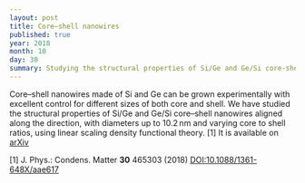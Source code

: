 ```yaml
---
layout: post
title: Core–shell nanowires
published: true
year: 2018
month: 10
day: 30
summary: Studying the structural properties of Si/Ge and Ge/Si core-shell nanowires
---
```

Core–shell nanowires made of Si and Ge can be grown experimentally with excellent control
for different sizes of both core and shell. We have studied the structural properties of Si/Ge
and Ge/Si core–shell nanowires aligned along the  direction, with diameters up to 10.2 nm and
varying core to shell ratios, using linear scaling density functional theory. [1]
It is available on [arXiv](https://arxiv.org/abs/1805.05694)

[1] J. Phys.: Condens. Matter **30** 465303 (2018) [DOI:10.1088/1361-648X/aae617](https://doi.org/10.1088/1361-648X/aae617)
